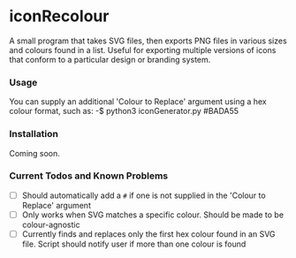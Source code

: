 # iconRecolour
A small program that takes SVG files, then exports PNG files in various sizes and colours found in a list. Useful for exporting multiple versions of icons that conform to a particular design or branding system.

### Usage

You can supply an additional 'Colour to Replace' argument using a hex colour format, such as:
-$ python3 iconGenerator.py #BADA55

### Installation

Coming soon.

### Current Todos and Known Problems
- [ ] Should automatically add a `#` if one is not supplied in the 'Colour to Replace' argument 
- [ ] Only works when SVG matches a specific colour. Should be made to be colour-agnostic
- [ ] Currently finds and replaces only the first hex colour found in an SVG file. Script should notify user if more than one colour is found
